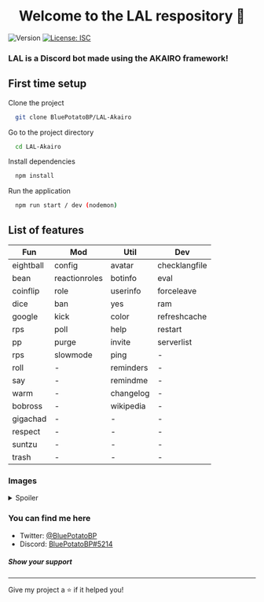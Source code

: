 <h1 align="center">Welcome to the LAL respository 👋</h1>
<p>
  <img alt="Version" src="https://img.shields.io/badge/version-1.3.6-blue.svg?cacheSeconds=2592000" />
  <a href="#" target="_blank">
    <img alt="License: ISC" src="https://img.shields.io/badge/License-ISC-yellow.svg" />
  </a>
</p>

<h3>LAL is a Discord bot made using the AKAIRO framework!</h3>

## First time setup

Clone the project

```bash
  git clone BluePotatoBP/LAL-Akairo
```

Go to the project directory

```bash
  cd LAL-Akairo
```

Install dependencies

```bash
  npm install
```

Run the application

```bash
  npm run start / dev (nodemon)
```

## List of features
| Fun | Mod | Util | Dev |
| - | - | - | - |
eightball | config | avatar | checklangfile |
bean | reactionroles | botinfo | eval |
coinflip | role | userinfo | forceleave |
dice | ban | yes | ram |
google | kick | color | refreshcache |
rps | poll | help | restart |
pp | purge | invite | serverlist |
rps | slowmode | ping | - |
roll | - | reminders | - |
say | - | remindme | - |
warm | - | changelog | - |
bobross | - | wikipedia | - |
gigachad | - | - | - |
respect | - | - | - |
suntzu | - | - | - |
trash | - | - | - |



<h3>Images</h3>
<details>
  <summary>Spoiler</summary>
<img src="https://i.imgur.com/J5pHEpo.png" data-canonical-src="https://i.imgur.com/J5pHEpo.png" width="500"/>
<img src="https://i.imgur.com/PesHXmj.png" data-canonical-src="https://i.imgur.com/PesHXmj.png" width="500"/>
</details>

<h3>You can find me here</h3>
<ul>
    <li>
        Twitter: <a href="https://twitter.com/BluePotatoBP">@BluePotatoBP</a>
    </li>
    <li>
        Discord: <a href="https://discord.gg/v8zkSc9">BluePotatoBP#5214</a>
    </li>
</ul>

<h5>Show your support</h5>

***

Give my project a ⭐️ if it helped you!
